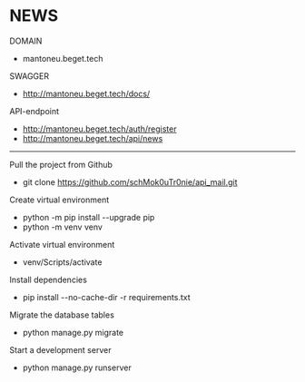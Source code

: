 # NEWS

DOMAIN
* mantoneu.beget.tech

SWAGGER
* http://mantoneu.beget.tech/docs/

API-endpoint
* http://mantoneu.beget.tech/auth/register
* http://mantoneu.beget.tech/api/news

__________________________


Pull the project from Github
* git clone https://github.com/schMok0uTr0nie/api_mail.git

Create virtual environment
* python -m pip install --upgrade pip
* python -m venv venv

Activate virtual environment
* venv/Scripts/activate

Install dependencies
* pip install --no-cache-dir -r requirements.txt

Migrate the database tables
* python manage.py migrate

Start a development server
* python manage.py runserver

